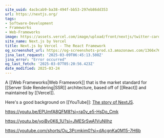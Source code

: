 ```yaml
---
site_uuid: 4acbcab9-ba38-494f-bb53-297eb86dd353
url: https://nextjs.org/
tags:
- Software-Development
- Frameworks
- Web-Frameworks
image: https://assets.vercel.com/image/upload/front/nextjs/twitter-card.png
site_name: Next.js by Vercel
title: Next.js by Vercel - The React Framework
og_screenshot_url: https://og-screenshots-prod.s3.amazonaws.com/1366x768/80/false/eb7997fa534a94dc3d8fee21cb75aa0b430b825be109834e4450033de1bbb555.jpeg
jina_last_request: '2025-03-09T06:45:13.508Z'
jina_error: "Error occurred"
og_last_fetch: '2025-03-07T05:20:56.423Z'
date_modified: 2025-03-24
---
```





A [[Web Frameworks|Web Framework]] that is the market standard for [[Server Side Rendering|SSR]] architecture, based off of [[React]] and maintained by [[Vercel]].

Here's a good background on [[YouTube]]: [The story of NextJS](https://youtu.be/BILxV_vrZO0?si=CMFamcWFfIRH1v1n).

https://youtu.be/EPUmfA8QFM8?si=ra0v_e5-HsDo_Cmk

https://youtu.be/yoiBv0K6_1U?si=JMESrSwA1VuNlIhz


https://youtube.com/shorts/Ou_3Pcmkim0?si=dAcgnKa0M15-7H6b
